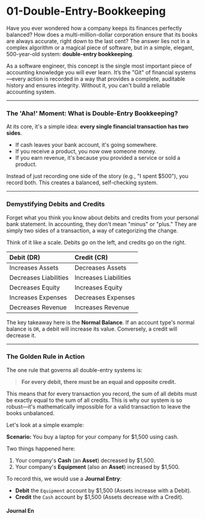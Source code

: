 # 01-Double-Entry-Bookkeeping

Have you ever wondered how a company keeps its finances perfectly balanced? How does a multi-million-dollar corporation ensure that its books are always accurate, right down to the last cent? The answer lies not in a complex algorithm or a magical piece of software, but in a simple, elegant, 500-year-old system: **double-entry bookkeeping**.

As a software engineer, this concept is the single most important piece of accounting knowledge you will ever learn. It’s the "Git" of financial systems—every action is recorded in a way that provides a complete, auditable history and ensures integrity. Without it, you can't build a reliable accounting system.

---

### The 'Aha!' Moment: What is Double-Entry Bookkeeping?

At its core, it's a simple idea: **every single financial transaction has two sides**.

* If cash leaves your bank account, it's going somewhere.
* If you receive a product, you now owe someone money.
* If you earn revenue, it's because you provided a service or sold a product.

Instead of just recording one side of the story (e.g., "I spent $500"), you record both. This creates a balanced, self-checking system.

---

### Demystifying Debits and Credits

Forget what you think you know about debits and credits from your personal bank statement. In accounting, they don't mean "minus" or "plus." They are simply two sides of a transaction, a way of categorizing the change.

Think of it like a scale. Debits go on the left, and credits go on the right.

| Debit (DR) | Credit (CR) |
| :--- | :--- |
| Increases Assets | Decreases Assets |
| Decreases Liabilities | Increases Liabilities |
| Decreases Equity | Increases Equity |
| Increases Expenses | Decreases Expenses |
| Decreases Revenue | Increases Revenue |

The key takeaway here is the **Normal Balance**. If an account type's normal balance is `DR`, a debit will increase its value. Conversely, a credit will decrease it.

---

### The Golden Rule in Action

The one rule that governs all double-entry systems is:

> **For every debit, there must be an equal and opposite credit.**

This means that for every transaction you record, the sum of all debits must be exactly equal to the sum of all credits. This is why our system is so robust—it's mathematically impossible for a valid transaction to leave the books unbalanced.

Let's look at a simple example:

**Scenario:** You buy a laptop for your company for $1,500 using cash.

Two things happened here:
1.  Your company's **Cash** (an **Asset**) decreased by $1,500.
2.  Your company's **Equipment** (also an **Asset**) increased by $1,500.

To record this, we would use a **Journal Entry**:

* **Debit** the `Equipment` account by $1,500 (Assets increase with a Debit).
* **Credit** the `Cash` account by $1,500 (Assets decrease with a Credit).

#### Journal En